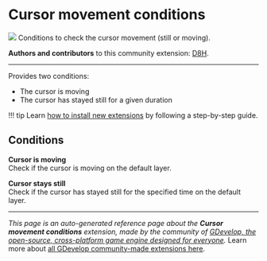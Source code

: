 # Cursor movement conditions

<img src="https://resources.gdevelop-app.com/assets/Icons/Line Hero Pack/Master/SVG/Computers and Hardware/Computers and Hardware_mouse_pc.svg" class="extension-icon"></img>
Conditions to check the cursor movement (still or moving).

**Authors and contributors** to this community extension: [D8H](https://gd.games/D8H).

---

Provides two conditions:

* The cursor is moving
* The cursor has stayed still for a given duration

!!! tip
    Learn [how to install new extensions](/gdevelop5/extensions/search) by following a step-by-step guide.

## Conditions

**Cursor is moving**  
Check if the cursor is moving on the default layer.

**Cursor stays still**  
Check if the cursor has stayed still for the specified time on the default layer.



---

*This page is an auto-generated reference page about the **Cursor movement conditions** extension, made by the community of [GDevelop, the open-source, cross-platform game engine designed for everyone](https://gdevelop.io/).* Learn more about [all GDevelop community-made extensions here](/gdevelop5/extensions).